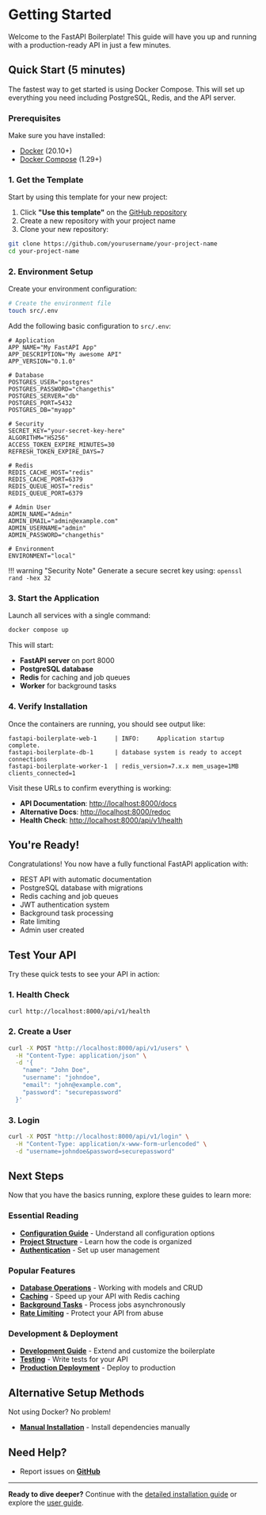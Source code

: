# Getting Started

Welcome to the FastAPI Boilerplate! This guide will have you up and running with a production-ready API in just a few minutes.

## Quick Start (5 minutes)

The fastest way to get started is using Docker Compose. This will set up everything you need including PostgreSQL, Redis, and the API server.

### Prerequisites

Make sure you have installed:

- [Docker](https://docs.docker.com/get-docker/) (20.10+)
- [Docker Compose](https://docs.docker.com/compose/install/) (1.29+)

### 1. Get the Template

Start by using this template for your new project:

1. Click **"Use this template"** on the [GitHub repository](https://github.com/benavlabs/fastapi-boilerplate)
2. Create a new repository with your project name
3. Clone your new repository:

```bash
git clone https://github.com/yourusername/your-project-name
cd your-project-name
```

### 2. Environment Setup

Create your environment configuration:

```bash
# Create the environment file
touch src/.env
```

Add the following basic configuration to `src/.env`:

```env
# Application
APP_NAME="My FastAPI App"
APP_DESCRIPTION="My awesome API"
APP_VERSION="0.1.0"

# Database
POSTGRES_USER="postgres"
POSTGRES_PASSWORD="changethis"
POSTGRES_SERVER="db"
POSTGRES_PORT=5432
POSTGRES_DB="myapp"

# Security
SECRET_KEY="your-secret-key-here"
ALGORITHM="HS256"
ACCESS_TOKEN_EXPIRE_MINUTES=30
REFRESH_TOKEN_EXPIRE_DAYS=7

# Redis
REDIS_CACHE_HOST="redis"
REDIS_CACHE_PORT=6379
REDIS_QUEUE_HOST="redis"
REDIS_QUEUE_PORT=6379

# Admin User
ADMIN_NAME="Admin"
ADMIN_EMAIL="admin@example.com"
ADMIN_USERNAME="admin"
ADMIN_PASSWORD="changethis"

# Environment
ENVIRONMENT="local"
```

!!! warning "Security Note"
    Generate a secure secret key using: `openssl rand -hex 32`

### 3. Start the Application

Launch all services with a single command:

```bash
docker compose up
```

This will start:
- **FastAPI server** on port 8000
- **PostgreSQL database** 
- **Redis** for caching and job queues
- **Worker** for background tasks

### 4. Verify Installation

Once the containers are running, you should see output like:

```
fastapi-boilerplate-web-1     | INFO:     Application startup complete.
fastapi-boilerplate-db-1      | database system is ready to accept connections
fastapi-boilerplate-worker-1  | redis_version=7.x.x mem_usage=1MB clients_connected=1
```

Visit these URLs to confirm everything is working:

- **API Documentation**: [http://localhost:8000/docs](http://localhost:8000/docs)
- **Alternative Docs**: [http://localhost:8000/redoc](http://localhost:8000/redoc)
- **Health Check**: [http://localhost:8000/api/v1/health](http://localhost:8000/api/v1/health)

## You're Ready!

Congratulations! You now have a fully functional FastAPI application with:

- REST API with automatic documentation
- PostgreSQL database with migrations
- Redis caching and job queues
- JWT authentication system
- Background task processing
- Rate limiting
- Admin user created

## Test Your API

Try these quick tests to see your API in action:

### 1. Health Check
```bash
curl http://localhost:8000/api/v1/health
```

### 2. Create a User
```bash
curl -X POST "http://localhost:8000/api/v1/users" \
  -H "Content-Type: application/json" \
  -d '{
    "name": "John Doe",
    "username": "johndoe",
    "email": "john@example.com",
    "password": "securepassword"
  }'
```

### 3. Login
```bash
curl -X POST "http://localhost:8000/api/v1/login" \
  -H "Content-Type: application/x-www-form-urlencoded" \
  -d "username=johndoe&password=securepassword"
```

## Next Steps

Now that you have the basics running, explore these guides to learn more:

### Essential Reading
- **[Configuration Guide](configuration.md)** - Understand all configuration options
- **[Project Structure](../user-guide/project-structure.md)** - Learn how the code is organized
- **[Authentication](../user-guide/authentication/index.md)** - Set up user management

### Popular Features
- **[Database Operations](../user-guide/database/index.md)** - Working with models and CRUD
- **[Caching](../user-guide/caching/index.md)** - Speed up your API with Redis caching
- **[Background Tasks](../user-guide/background-tasks/index.md)** - Process jobs asynchronously
- **[Rate Limiting](../user-guide/rate-limiting/index.md)** - Protect your API from abuse

### Development & Deployment
- **[Development Guide](../user-guide/development.md)** - Extend and customize the boilerplate
- **[Testing](../user-guide/testing.md)** - Write tests for your API
- **[Production Deployment](../user-guide/production.md)** - Deploy to production

## Alternative Setup Methods

Not using Docker? No problem!

- **[Manual Installation](installation.md)** - Install dependencies manually

## Need Help?

- Report issues on **[GitHub](https://github.com/benavlabs/fastapi-boilerplate/issues)**

---

**Ready to dive deeper?** Continue with the [detailed installation guide](installation.md) or explore the [user guide](../user-guide/index.md). 